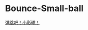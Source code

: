 # Bounce-Small-ball
[弹跳吧！小彩球！](https://developer.mozilla.org/zh-CN/docs/Learn/JavaScript/Objects/Object_building_practice)
